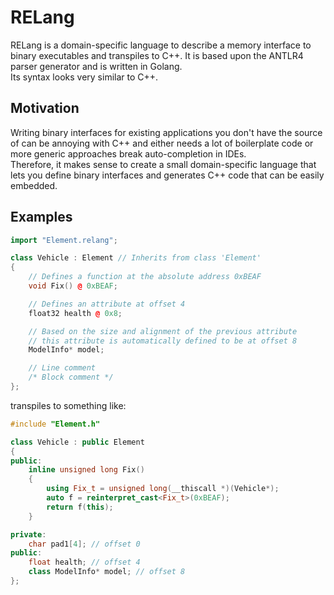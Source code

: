 # RELang
RELang is a domain-specific language to describe a memory interface to binary executables and transpiles to C++. It is based upon the ANTLR4 parser generator and is written in Golang.   
Its syntax looks very similar to C++.

## Motivation
Writing binary interfaces for existing applications you don't have the source of can be annoying with C++ and either needs a lot of boilerplate code or more generic approaches break auto-completion in IDEs.   
Therefore, it makes sense to create a small domain-specific language that lets you define binary interfaces and generates C++ code that can be easily embedded.

## Examples
```cpp
import "Element.relang";

class Vehicle : Element // Inherits from class 'Element'
{
    // Defines a function at the absolute address 0xBEAF
    void Fix() @ 0xBEAF;

    // Defines an attribute at offset 4
    float32 health @ 0x8;

    // Based on the size and alignment of the previous attribute
    // this attribute is automatically defined to be at offset 8
    ModelInfo* model;

    // Line comment
    /* Block comment */
};
```
transpiles to something like:
```cpp
#include "Element.h"

class Vehicle : public Element
{
public:
    inline unsigned long Fix()
    {
        using Fix_t = unsigned long(__thiscall *)(Vehicle*);
        auto f = reinterpret_cast<Fix_t>(0xBEAF);
        return f(this);
    }

private:
    char pad1[4]; // offset 0
public:
    float health; // offset 4
    class ModelInfo* model; // offset 8
};
```